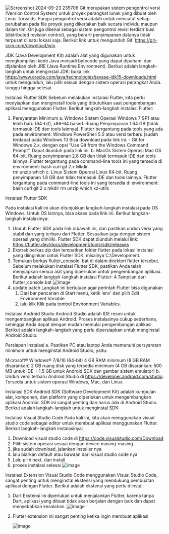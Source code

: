 ![Screenshot 2024-09-23 235706](https://github.com/user-attachments/assets/cbcc64d2-baf4-4145-a119-b9e1cc6c60b5)
Git merupakan sistem pengontrol versi (Version Control System) untuk proyek perangkat lunak yang dibuat oleh Linus Torvalds. Fungsi pengontrol versi adalah untuk mencatat setiap perubahan pada file proyek yang dikerjakan baik secara individu maupun dalam tim. Git juga dikenal sebagai sistem pengontrol revisi terdistribusi (distributed revision control), yang berarti penyimpanan datanya tidak terpusat di satu lokasi saja.
Berikut link untuk mengunduh Git: https://git-scm.com/download/win.

JDK (Java Development Kit) adalah alat yang digunakan untuk mengkompilasi kode Java menjadi bytecode yang dapat dipahami dan dijalankan oleh JRE (Java Runtime Environment). Berikut adalah langkah-langkah untuk menginstal JDK:
buka link https://www.oracle.com/java/technologies/javase-jdk15-downloads.html untuk mengunduh, lalu pilih sesuai dengan sistem operasi perangkat Anda.
tunggu hingga selesai.

Instalasi Flutter SDK 
Sebelum melakukan instalasi Flutter, kita perlu menyiapkan dan menginstall tools yang dibutuhkan 
saat pengembangan aplikasi menggunakan Flutter. Berikut langkah-langkah instalasi Flutter: 
1. Persyaratan Minimum 
a. Windows
Sistem Operasi Windows 7 SP1 atau lebih baru (64-bit), x86-64 based. 
Ruang Penyimpanan 1.64 GB (tidak termasuk IDE dan tools lainnya). 
Flutter bergantung pada tools yang ada pada environment:
Windows PowerShell 5.0 atau versi terbaru (sudah terdapat pada 
Windows 10 Bisa download pada link ini. - 
Git for Windows 2.x, dengan opsi “Use Git from the Windows 
Command Prompt”. Dapat diunduh pada link ini. 
b. MacOs
Sistem Operasi Mac OS 64-bit. 
Ruang penyimpanan 2.8 GB dan tidak termasuk IDE dan tools lainnya. 
Flutter tergantung pada command-line tools ini yang tersedia di 
environment:
bash 
curl 
git 2.x 
Mkdir  
rm 
unzip 
which 
c. Linux
Sistem Operasi Linux 64-bit. 
Ruang penyimpanan 1.8 GB dan tidak termasuk IDE dan tools lainnya. 
Flutter tergantung pada command-line tools ini yang tersedia di 
environment:
bash
curl 
git 2.x 
mkdir 
rm 
unzip 
which 
xz-utils

Instalasi Flutter SDK 
 
Pada instalasi kali ini akan ditunjukkan langkah-langkah instalasi pada OS Windows. Untuk OS 
lainnya, bisa akses pada link ini. Berikut langkah-langkah instalasinya: 
1. Unduh Flutter SDK pada link dibawah ini, dan pastikan unduh versi yang stabil dan yang 
terbaru dari Flutter. Sesuaikan juga dengan sistem operasi yang dimiliki. Flutter SDK dapat 
diunduh melalui link: 
https://flutter.dev/docs/development/tools/sdk/releases 
2. Ekstrak berkas zip dan tempatkan folder flutter pada lokasi instalasi yang diinginkan untuk 
Flutter SDK, misalnya C:\Development. 
3. Temukan berkas flutter_console. bat di dalam direktori flutter tersebut.
Sebelum melakukan instalasi Flutter SDK, pastikan Anda telah menyiapkan semua alat yang diperlukan untuk pengembangan aplikasi.
Berikut adalah langkah-langkah instalasi Flutter:
4.Tampilan dari flutter_console.bat
![image](https://github.com/user-attachments/assets/9aa30853-1605-400d-8530-2263d1d5fce3)
5. update patch
   Langkah ini bertujuan agar perintah Flutter bisa digunakan
   1. Dari bar pencarian di Start menu, ketik ‘env’ dan pilih Edit Environment Variable
   2. lalu klik Klik pada tombol Environment Variables. 

Instalasi Android Studio 
Android Studio adalah IDE resmi untuk mengembangkan aplikasi Android. Proses instalasinya cukup sederhana, sehingga Anda dapat dengan mudah memulai pengembangan aplikasi. Berikut adalah langkah-langkah yang perlu dipersiapkan untuk menginstal Android Studio:

Persiapan Instalasi
a. Pastikan PC atau laptop Anda memenuhi persyaratan minimum untuk menginstal Android Studio, yaitu:

Microsoft® Windows® 7/8/10 (64-bit)
4 GB RAM minimum (8 GB RAM disarankan)
2 GB ruang disk yang tersedia minimum (4 GB disarankan: 500 MB untuk IDE + 1,5 GB untuk Android SDK dan gambar sistem emulator)
b. Unduh versi terbaru Android Studio di https://developer.android.com/studio. Tersedia untuk sistem operasi Windows, Mac, dan Linux.


Instalasi SDK Android 
SDK (Software Development Kit) adalah kumpulan alat, komponen, dan platform yang diperlukan untuk mengembangkan aplikasi Android. SDK ini sangat penting dan harus ada di Android Studio. Berikut adalah langkah-langkah untuk menginstal SDK:

Instalasi Visual Studio Code 
Pada kali ini, kita akan menggunakan visual studio code sebagai editor untuk membuat aplikasi 
menggunakan Flutter. Berikut langkah-langkah instalasinya: 
1. Download visual studio code di https://code.visualstudio.com/Download 
2. Pilih sistem operasi sesuai dengan device masing-masing
3. jika sudah download, jalankan installer nya
4. lalu biarkan default atau bawaan dari visual studio code nya
5. Lalu pilih next, dan install 
6. proses instalasi selesai
![image](https://github.com/user-attachments/assets/ea31848a-6a58-40aa-a7cb-72fe2b65c2d2)


 Instalasi Extension Visual Studio Code 
 menggunakan Visual Studio Code, sangat penting untuk menginstal ekstensi yang mendukung pembuatan aplikasi dengan Flutter. Berikut adalah ekstensi yang perlu 
 diinstal:

 1. Dart
    Ekstensi ini diperlukan untuk menjalankan Flutter, karena tanpa Dart, aplikasi yang dibuat tidak akan berjalan dengan baik dan dapat menyebabkan kesalahan.
      ![image](https://github.com/user-attachments/assets/4f85fa9d-2aef-4dc5-80b7-1bedc39f070c)

 2. Flutter
    extension ini sangat penting ketika ingin membuat aplikasi
    
      ![image](https://github.com/user-attachments/assets/3ff5196d-b118-4a02-9a8a-7365d6d824db)
